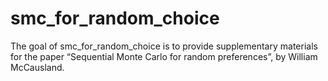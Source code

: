 
<!-- README.md is generated from README.Rmd. Please edit that file -->

# smc_for_random_choice

<!-- badges: start -->
<!-- badges: end -->

The goal of smc_for_random_choice is to provide supplementary materials
for the paper “Sequential Monte Carlo for random preferences”, by
William McCausland.
